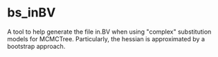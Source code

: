# bs_inBV
A tool to help generate the file in.BV when using "complex" substitution models for MCMCTree. Particularly, the hessian is approximated by a bootstrap approach.
